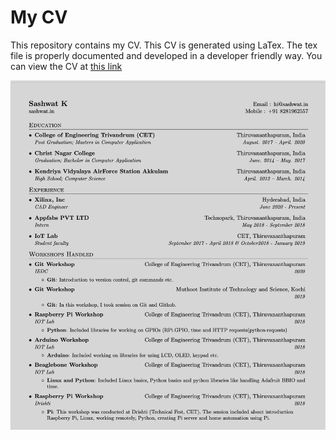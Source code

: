
# My CV

This repository contains my CV. This CV is generated using LaTex. The tex file is properly documented and developed in a developer friendly way. You can view the CV at [this link](https://sashuu6.github.io/curriculum-vitae/sash-cv.pdf)

![CV](/docs/cv.png)
